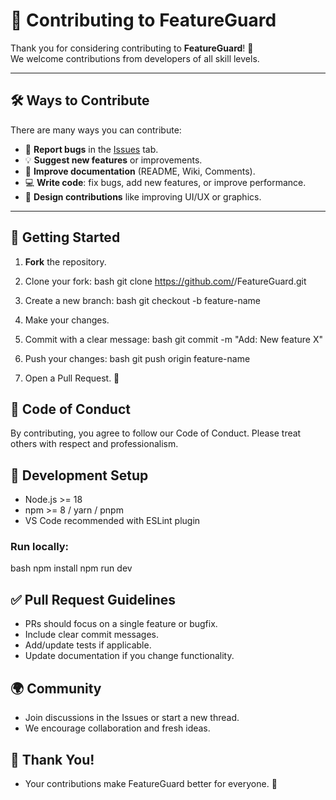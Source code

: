 # 🤝 Contributing to FeatureGuard

Thank you for considering contributing to **FeatureGuard**! 🎉  
We welcome contributions from developers of all skill levels.  

---

## 🛠 Ways to Contribute
There are many ways you can contribute:
- 🐛 **Report bugs** in the [Issues](https://github.com/ankitkumar04100/FeatureGuard/issues) tab.  
- 💡 **Suggest new features** or improvements.  
- 📝 **Improve documentation** (README, Wiki, Comments).  
- 💻 **Write code**: fix bugs, add new features, or improve performance.  
- 🎨 **Design contributions** like improving UI/UX or graphics.  

---

## 📌 Getting Started

1. **Fork** the repository.  
2. Clone your fork:
   bash
   git clone https://github.com/<your-username>/FeatureGuard.git
3. Create a new branch:
   bash
   git checkout -b feature-name
4. Make your changes.
5. Commit with a clear message:
   bash
   git commit -m "Add: New feature X"

6. Push your changes:
   bash
   git push origin feature-name
7. Open a Pull Request. 🎉

## 🔑 Code of Conduct

By contributing, you agree to follow our Code of Conduct.
Please treat others with respect and professionalism.

## 🧪 Development Setup
- Node.js >= 18
- npm >= 8 / yarn / pnpm
- VS Code recommended with ESLint plugin

### Run locally:
bash
npm install
npm run dev

## ✅ Pull Request Guidelines
- PRs should focus on a single feature or bugfix.
- Include clear commit messages.
- Add/update tests if applicable.
- Update documentation if you change functionality.

## 🌍 Community
- Join discussions in the Issues or start a new thread.
- We encourage collaboration and fresh ideas.

## 🙌 Thank You!
- Your contributions make FeatureGuard better for everyone. 🚀
